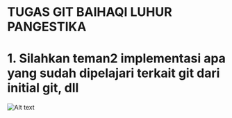 # TUGAS GIT BAIHAQI LUHUR PANGESTIKA

# 1. Silahkan teman2 implementasi apa yang sudah dipelajari terkait git dari initial git, dll

![Alt text](/image/1.jpg?raw=true "GIT INIT")
